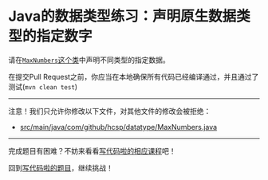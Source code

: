 # Java的数据类型练习：声明原生数据类型的指定数字

请在[`MaxNumbers`这个类](https://github.com/hcsp/declare-numbers-of-primitive-types/blob/master/src/main/java/com/github/hcsp/datatype/MaxNumbers.java)中声明不同类型的指定数据。

在提交Pull Request之前，你应当在本地确保所有代码已经编译通过，并且通过了测试(`mvn clean test`)

-----
注意！我们只允许你修改以下文件，对其他文件的修改会被拒绝：
- [src/main/java/com/github/hcsp/datatype/MaxNumbers.java](https://github.com/hcsp/declare-numbers-of-primitive-types/blob/master/src/main/java/com/github/hcsp/datatype/MaxNumbers.java)
-----


完成题目有困难？不妨来看看[写代码啦的相应课程](https://xiedaimala.com/tasks/efcf13d5-5f69-4dc4-a090-6f99e4af06e4/video_tutorials/a2a96335-0303-4710-9ecd-24af454d1d26)吧！

回到[写代码啦的题目](https://xiedaimala.com/tasks/efcf13d5-5f69-4dc4-a090-6f99e4af06e4/quizzes/371008ba-b4d6-4f3c-aea7-edeb292cb931)，继续挑战！
